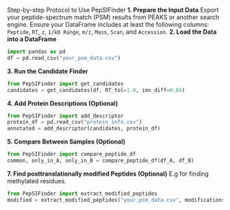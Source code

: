 Step-by-step Protocol to Use PepSIFinder
**1. Prepare the Input Data**
Export your peptide-spectrum match (PSM) results from PEAKS or another search engine. Ensure your DataFrame includes at least the following columns: `Peptide`, `RT`, `z`, `1/k0 Range`, `m/z`, `Mass`, `Scan`, and `Accession`.
**2. Load the Data into a DataFrame**
```python
import pandas as pd
df = pd.read_csv("your_psm_data.csv")
```
**3. Run the Candidate Finder**
```python
from PepSIFinder import get_candidates
candidates = get_candidates(df, RT_tol=1.0, ims_diff=0.04)
```
**4. Add Protein Descriptions (Optional)**
```python
from PepSIFinder import add_descriptor
protein_df = pd.read_csv("protein_info.csv")
annotated = add_descriptor(candidates, protein_df)
```
**5. Compare Between Samples (Optional)**
```python
from PepSIFinder import compare_peptide_df
common, only_in_A, only_in_B = compare_peptide_df(df_A, df_B)
```
**7. Find posttranslationally modified Peptides (Optional)**
E.g for finding methylated residues. 
```python
from PepSIFinder import extract_modified_peptides
modified = extract_modified_peptides("your_psm_data.csv", modifications=["+14.02"], residue="D")
```
